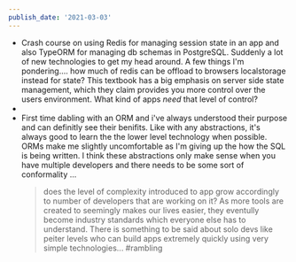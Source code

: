 ```yaml
---
publish_date: '2021-03-03'
---
```


- Crash course on using Redis for managing session state in an app and also TypeORM for managing db schemas in PostgreSQL. Suddenly a lot of new technologies to get my head around. A few things I'm pondering.... how much of redis can be offload to browsers localstorage instead for state? This textbook has a big emphasis on server side state management, which they claim provides you more control over the users environment. What kind of apps _need_ that level of control?
-
- First time dabling with an ORM and i've always understood their purpose and can definitly see their benifits. Like with any abstractions, it's always good to learn the the lower level technology when possible. ORMs make me slightly uncomfortable as I'm giving up the how the SQL is being written. I think these abstractions only make sense when you have multiple developers and there needs to be some sort of conformality ...
  > does the level of complexity introduced to app grow accordingly to number of developers that are working on it? As more tools are created to seemingly makes our lives easier, they eventully become industry standards which everyone else has to understand. There is something to be said about solo devs like peiter levels who can build apps extremely quickly using very simple technologies... #rambling
